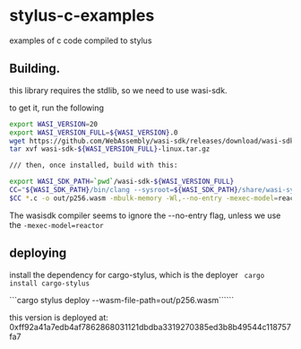 # stylus-c-examples
examples of c code compiled to stylus

## Building.
this library requires the stdlib, so we need to use wasi-sdk.

to get it, run the following
```bash
export WASI_VERSION=20
export WASI_VERSION_FULL=${WASI_VERSION}.0
wget https://github.com/WebAssembly/wasi-sdk/releases/download/wasi-sdk-${WASI_VERSION}/wasi-sdk-${WASI_VERSION_FULL}-linux.tar.gz
tar xvf wasi-sdk-${WASI_VERSION_FULL}-linux.tar.gz

/// then, once installed, build with this:

export WASI_SDK_PATH=`pwd`/wasi-sdk-${WASI_VERSION_FULL}
CC="${WASI_SDK_PATH}/bin/clang --sysroot=${WASI_SDK_PATH}/share/wasi-sysroot"
$CC *.c -o out/p256.wasm -mbulk-memory -Wl,--no-entry -mexec-model=reactor -O3
```
The wasisdk compiler seems to ignore the --no-entry flag, unless we use the `-mexec-model=reactor`

## deploying

install the dependency for cargo-stylus, which is the deployer
``` cargo install cargo-stylus```

```cargo stylus deploy --wasm-file-path=out/p256.wasm``````

this version is deployed at: 0xff92a41a7edb4af7862868031121dbdba3319270385ed3b8b49544c118757fa7
